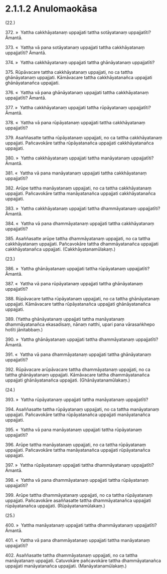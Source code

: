 # 2.1.1.2 Anulomaokāsa

(22.)

372\. »  Yattha cakkhāyatanaṃ uppajjati tattha sotāyatanaṃ uppajjatīti? Āmantā.

373\. «  Yattha vā pana sotāyatanaṃ uppajjati tattha cakkhāyatanaṃ uppajjatīti? Āmantā.

374\. »  Yattha cakkhāyatanaṃ uppajjati tattha ghānāyatanaṃ uppajjatīti?

375\. Rūpāvacare tattha cakkhāyatanaṃ uppajjati, no ca tattha ghānāyatanaṃ uppajjati. Kāmāvacare tattha cakkhāyatanañca uppajjati ghānāyatanañca uppajjati.

376\. «  Yattha vā pana ghānāyatanaṃ uppajjati tattha cakkhāyatanaṃ uppajjatīti? Āmantā.

377\. »  Yattha cakkhāyatanaṃ uppajjati tattha rūpāyatanaṃ uppajjatīti? Āmantā.

378\. «  Yattha vā pana rūpāyatanaṃ uppajjati tattha cakkhāyatanaṃ uppajjatīti?

379\. Asaññasatte tattha rūpāyatanaṃ uppajjati, no ca tattha cakkhāyatanaṃ uppajjati. Pañcavokāre tattha rūpāyatanañca uppajjati cakkhāyatanañca uppajjati.

380\. »  Yattha cakkhāyatanaṃ uppajjati tattha manāyatanaṃ uppajjatīti? Āmantā.

381\. «  Yattha vā pana manāyatanaṃ uppajjati tattha cakkhāyatanaṃ uppajjatīti?

382\. Arūpe tattha manāyatanaṃ uppajjati, no ca tattha cakkhāyatanaṃ uppajjati. Pañcavokāre tattha manāyatanañca uppajjati cakkhāyatanañca uppajjati.

383\. »  Yattha cakkhāyatanaṃ uppajjati tattha dhammāyatanaṃ uppajjatīti? Āmantā.

384\. «  Yattha vā pana dhammāyatanaṃ uppajjati tattha cakkhāyatanaṃ uppajjatīti?

385\. Asaññasatte arūpe tattha dhammāyatanaṃ uppajjati, no ca tattha cakkhāyatanaṃ uppajjati. Pañcavokāre tattha dhammāyatanañca uppajjati cakkhāyatanañca uppajjati. (Cakkhāyatanamūlakaṃ.)

(23.)

386\. »  Yattha ghānāyatanaṃ uppajjati tattha rūpāyatanaṃ uppajjatīti? Āmantā.

387\. «  Yattha vā pana rūpāyatanaṃ uppajjati tattha ghānāyatanaṃ uppajjatīti?

388\. Rūpāvacare tattha rūpāyatanaṃ uppajjati, no ca tattha ghānāyatanaṃ uppajjati. Kāmāvacare tattha rūpāyatanañca uppajjati ghānāyatanañca uppajjati.

389\. (Yattha ghānāyatanaṃ uppajjati tattha manāyatanaṃ dhammāyatanañca ekasadisaṃ, nānaṃ natthi, upari pana vārasaṅkhepo hotīti jānitabbaṃ.)

390\. »  Yattha ghānāyatanaṃ uppajjati tattha dhammāyatanaṃ uppajjatīti? Āmantā.

391\. «  Yattha vā pana dhammāyatanaṃ uppajjati tattha ghānāyatanaṃ uppajjatīti?

392\. Rūpāvacare arūpāvacare tattha dhammāyatanaṃ uppajjati, no ca tattha ghānāyatanaṃ uppajjati. Kāmāvacare tattha dhammāyatanañca uppajjati ghānāyatanañca uppajjati. (Ghānāyatanamūlakaṃ.)

(24.)

393\. »  Yattha rūpāyatanaṃ uppajjati tattha manāyatanaṃ uppajjatīti?

394\. Asaññasatte tattha rūpāyatanaṃ uppajjati, no ca tattha manāyatanaṃ uppajjati. Pañcavokāre tattha rūpāyatanañca uppajjati manāyatanañca uppajjati.

395\. «  Yattha vā pana manāyatanaṃ uppajjati tattha rūpāyatanaṃ uppajjatīti?

396\. Arūpe tattha manāyatanaṃ uppajjati, no ca tattha rūpāyatanaṃ uppajjati. Pañcavokāre tattha manāyatanañca uppajjati rūpāyatanañca uppajjati.

397\. »  Yattha rūpāyatanaṃ uppajjati tattha dhammāyatanaṃ uppajjatīti? Āmantā.

398\. «  Yattha vā pana dhammāyatanaṃ uppajjati tattha rūpāyatanaṃ uppajjatīti?

399\. Arūpe tattha dhammāyatanaṃ uppajjati, no ca tattha rūpāyatanaṃ uppajjati. Pañcavokāre asaññasatte tattha dhammāyatanañca uppajjati rūpāyatanañca uppajjati. (Rūpāyatanamūlakaṃ.)

(25.)

400\. »  Yattha manāyatanaṃ uppajjati tattha dhammāyatanaṃ uppajjatīti? Āmantā.

401\. «  Yattha vā pana dhammāyatanaṃ uppajjati tattha manāyatanaṃ uppajjatīti?

402\. Asaññasatte tattha dhammāyatanaṃ uppajjati, no ca tattha manāyatanaṃ uppajjati. Catuvokāre pañcavokāre tattha dhammāyatanañca uppajjati manāyatanañca uppajjati. (Manāyatanamūlakaṃ.)
